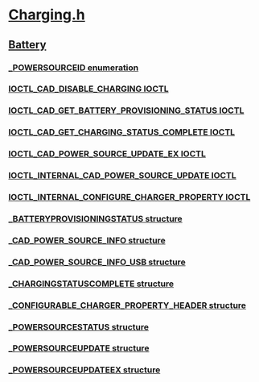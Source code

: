 # [Charging.h](index.md)
## [Battery](../_battery/index.md)
### [_POWERSOURCEID enumeration](../charging/ne-charging-_powersourceid.md)
### [IOCTL_CAD_DISABLE_CHARGING IOCTL](../charging/ni-charging-ioctl_cad_disable_charging.md)
### [IOCTL_CAD_GET_BATTERY_PROVISIONING_STATUS IOCTL](../charging/ni-charging-ioctl_cad_get_battery_provisioning_status.md)
### [IOCTL_CAD_GET_CHARGING_STATUS_COMPLETE IOCTL](../charging/ni-charging-ioctl_cad_get_charging_status_complete.md)
### [IOCTL_CAD_POWER_SOURCE_UPDATE_EX IOCTL](../charging/ni-charging-ioctl_cad_power_source_update_ex.md)
### [IOCTL_INTERNAL_CAD_POWER_SOURCE_UPDATE IOCTL](../charging/ni-charging-ioctl_internal_cad_power_source_update.md)
### [IOCTL_INTERNAL_CONFIGURE_CHARGER_PROPERTY IOCTL](../charging/ni-charging-ioctl_internal_configure_charger_property.md)
### [_BATTERYPROVISIONINGSTATUS structure](../charging/ns-charging-_batteryprovisioningstatus.md)
### [_CAD_POWER_SOURCE_INFO structure](../charging/ns-charging-_cad_power_source_info.md)
### [_CAD_POWER_SOURCE_INFO_USB structure](../charging/ns-charging-_cad_power_source_info_usb.md)
### [_CHARGINGSTATUSCOMPLETE structure](../charging/ns-charging-_chargingstatuscomplete.md)
### [_CONFIGURABLE_CHARGER_PROPERTY_HEADER structure](../charging/ns-charging-_configurable_charger_property_header.md)
### [_POWERSOURCESTATUS structure](../charging/ns-charging-_powersourcestatus.md)
### [_POWERSOURCEUPDATE structure](../charging/ns-charging-_powersourceupdate.md)
### [_POWERSOURCEUPDATEEX structure](../charging/ns-charging-_powersourceupdateex.md)
